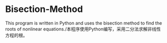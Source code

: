 # Bisection-Method
This program is written in Python and uses the bisection method to find the roots of nonlinear equations./本程序使用Python编写，采用二分法求解非线性方程的根。
